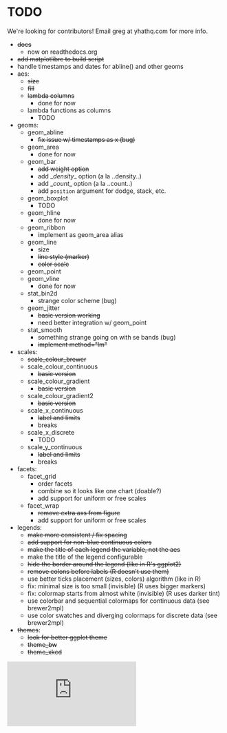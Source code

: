 # TODO
We're looking for contributors! Email greg at yhathq.com for more info.
- ~~docs~~
     - now on readthedocs.org
- ~~add matplotlibrc to build script~~
- handle timestamps and dates for abline() and other geoms
- aes:
    - ~~size~~
    - ~~fill~~
    - ~~lambda columns~~
        - done for now
    - lambda functions as columns
        - TODO
- geoms:
    - geom_abline
        - ~~fix issue w/ timestamps as x (bug)~~
    - geom_area
        - done for now
    - geom_bar
        - ~~add weight option~~
        - add \__density__ option (a la ..density..)
        - add \__count__ option (a la ..count..)
        - add `position` argument for dodge, stack, etc.
    - geom_boxplot
        - TODO
    - geom_hline
        - done for now
    - geom_ribbon
        - implement as geom_area alias
    - geom_line
        - size
        - ~~line style (marker)~~
        - ~~color scale~~
    - geom_point
    - geom_vline
        - done for now
    - stat_bin2d
        - strange color scheme (bug)
    - geom_jitter
        - ~~basic version working~~
        - need better integration w/ geom_point
    - stat_smooth
        - something strange going on with se bands (bug)
        - ~~implement method="lm"~~
- scales:
    - ~~scale_colour_brewer~~
    - scale_colour_continuous
        - ~~basic version~~
    - scale_colour_gradient
        - ~~basic version~~
    - scale_colour_gradient2
        - ~~basic version~~
    - scale_x_continuous
        - ~~label and limits~~
        - breaks
    - scale_x_discrete
        - TODO
    - scale_y_continuous
        - ~~label and limits~~
        - breaks
- facets:
    - facet_grid
        - order facets
        - combine so it looks like one chart (doable?)
        - add support for uniform or free scales
    - facet_wrap
        - ~~remove extra axs from figure~~
        - add support for uniform or free scales
- legends:
    - ~~make more consistent / fix spacing~~
    - ~~add support for non-blue continuous colors~~
    - ~~make the title of each legend the variable, not the aes~~
    - make the title of the legend configurable
    - ~~hide the border around the legend (like in R's ggplot2)~~
    - ~~remove colons before labels (R doesn't use them)~~
    - use better ticks placement (sizes, colors) algorithm (like in R)
    - fix: minimal size is too small (invisible) (R uses bigger markers)
    - fix: colormap starts from almost white (invisible) (R uses darker tint)
    - use colorbar and sequential colormaps for continuous data (see brewer2mpl)
    - use color swatches and diverging colormaps for discrete data (see brewer2mpl)
- ~~themes~~:
    - ~~look for better ggplot theme~~
    - ~~theme_bw~~
    - ~~theme_xkcd~~



[![Analytics](https://ga-beacon.appspot.com/UA-46996803-1/ggplot/TODO.md)](https://github.com/yhat/ggplot)
